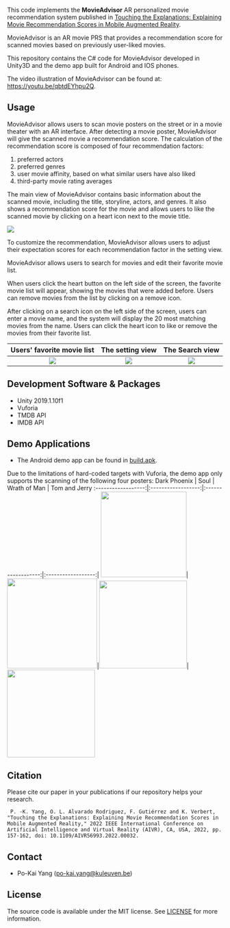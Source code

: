 This code implements the **MovieAdvisor** AR personalized movie recommendation system published in [Touching the Explanations: Explaining Movie Recommendation Scores in Mobile Augmented Reality](https://ieeexplore.ieee.org/document/10024447).

MovieAdvisor is an AR movie PRS that provides a recommendation score for scanned movies based on previously user-liked movies.

This repository contains the C# code for MovieAdvisor developed in Unity3D and the demo app built for Android and IOS phones.

The video illustration of MovieAdvisor can be found at: https://youtu.be/qbtdEYhpu2Q.

## Usage

MovieAdvisor allows users to scan movie posters on the street or in a movie theater with an AR interface. After detecting a movie poster, MovieAdvisor will give the scanned movie a recommendation score. The calculation of the recommendation score is composed of four recommendation factors:
1. preferred actors
2. preferred genres
3. user movie affinity, based on what similar users have also liked
4. third-party movie rating averages

The main view of MovieAdvisor contains basic information about the scanned movie, including the title, storyline, actors, and genres.
It also shows a recommendation score for the movie and allows users to like the scanned movie by clicking on a heart icon next to the movie title.

![](https://i.imgur.com/ruvBQH1.png)

To customize the recommendation, MovieAdvisor allows users to adjust their expectation scores for each recommendation factor in the setting view.

MovieAdvisor allows users to search for movies and edit their favorite movie list.

When users click the heart button on the left side of the screen, the favorite movie list will appear, showing the movies that were added before. Users can remove movies from the list by clicking on a remove icon.

After clicking on a search icon on the left side of the screen, users can enter a movie name, and the system will display the 20 most matching movies from the name. Users can click the heart icon to like or remove the movies from their favorite list.


Users' favorite movie list | The setting view | The Search view
:------------------:|:------------------:|:------------------:|
![](https://i.imgur.com/VdE8GdM.png)|![](https://i.imgur.com/V62r4w2.png)|![](https://i.imgur.com/p5DkJAx.png)

## Development Software & Packages

- Unity 2019.1.10f1
- Vuforia
- TMDB API
- IMDB API

## Demo Applications

- The Android demo app can be found in [build.apk](/RecSys/App/).
<!--- - The IOS demo app can be found in [ios_build.apk](/RecSys/App/). -->

Due to the limitations of hard-coded targets with Vuforia, the demo app only supports the scanning of the following four posters:
Dark Phoenix | Soul | Wrath of Man | Tom and Jerry
:------------------:|:------------------:|:------------------:|:------------------:|
<img src=https://i.imgur.com/Q6s6aaW.png width=200/>|<img src=https://i.imgur.com/zGe3WJ3.png width=210/>|<img src=https://i.imgur.com/Doehy4Y.png width=205/>|<img src=https://i.imgur.com/21io9DQ.png width=205/>

## Citation
Please cite our paper in your publications if our repository helps your research.

     P. -K. Yang, O. L. Alvarado Rodriguez, F. Gutiérrez and K. Verbert, "Touching the Explanations: Explaining Movie Recommendation Scores in Mobile Augmented Reality," 2022 IEEE International Conference on Artificial Intelligence and Virtual Reality (AIVR), CA, USA, 2022, pp. 157-162, doi: 10.1109/AIVR56993.2022.00032.


## Contact
- Po-Kai Yang (po-kai.yang@kuleuven.be)

## License
The source code is available under the MIT license.
See [LICENSE](/LICENSE) for more information.
